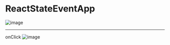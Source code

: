 # ReactStateEventApp
![image](https://user-images.githubusercontent.com/66878884/164274779-115f561e-79c3-42b9-9477-d0fa7323860a.png)

<hr>

onClick
![image](https://user-images.githubusercontent.com/66878884/164274919-9a881be0-b424-43f1-ba06-42792a304a59.png)

